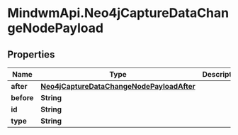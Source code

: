 # MindwmApi.Neo4jCaptureDataChangeNodePayload

## Properties

Name | Type | Description | Notes
------------ | ------------- | ------------- | -------------
**after** | [**Neo4jCaptureDataChangeNodePayloadAfter**](Neo4jCaptureDataChangeNodePayloadAfter.md) |  | 
**before** | **String** |  | 
**id** | **String** |  | 
**type** | **String** |  | 


